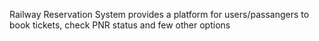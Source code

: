 Railway Reservation System provides a platform for users/passangers to book tickets, check PNR status and few other options  
